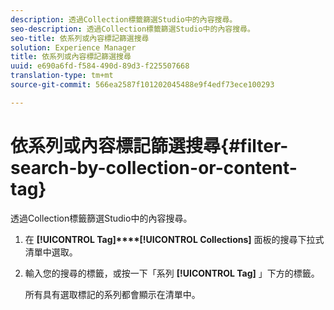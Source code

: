 ```yaml
---
description: 透過Collection標籤篩選Studio中的內容搜尋。
seo-description: 透過Collection標籤篩選Studio中的內容搜尋。
seo-title: 依系列或內容標記篩選搜尋
solution: Experience Manager
title: 依系列或內容標記篩選搜尋
uuid: e690a6fd-f584-490d-89d3-f225507668
translation-type: tm+mt
source-git-commit: 566ea2587f101202045488e9f4edf73ece100293

---
```



# 依系列或內容標記篩選搜尋{#filter-search-by-collection-or-content-tag}

透過Collection標籤篩選Studio中的內容搜尋。

1. 在 **[!UICONTROL Tag]****[!UICONTROL Collections]** 面板的搜尋下拉式清單中選取。
1. 輸入您的搜尋的標籤，或按一下「系列 **[!UICONTROL Tag]** 」下方的標籤。

   所有具有選取標記的系列都會顯示在清單中。
